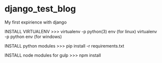 # django_test_blog
My first expirience with django

INSTALL VIRTUALENV >>>
  virtualenv -p python(3) env  (for linux)
  virtualenv -p python env  (for windows)

INSTALL python modules >>>
  pip install -r requirements.txt

INSTALL node modules for gulp >>>
  npm install
  
